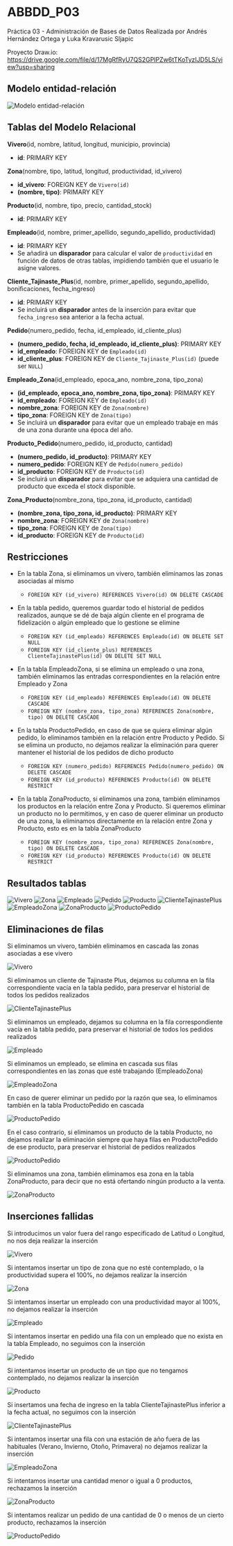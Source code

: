 # ABBDD_P03
Práctica 03 - Administración de Bases de Datos
Realizada por Andrés Hernández Ortega y Luka Kravarusic Sljapic

Proyecto Draw.io: https://drive.google.com/file/d/17MgRfRyU7QS2GPIPZw6tTKoTyzIJD5LS/view?usp=sharing


## Modelo entidad-relación
![Modelo entidad-relación](/images/Viveros.drawio.png "ER Model")


## Tablas del Modelo Relacional

**Vivero**(id, nombre, latitud, longitud, municipio, provincia)  
- **id**: PRIMARY KEY  

**Zona**(nombre, tipo, latitud, longitud, productividad, id_vivero)  
- **id_vivero**: FOREIGN KEY de `Vivero(id)`  
- **(nombre, tipo)**: PRIMARY KEY

**Producto**(id, nombre, tipo, precio, cantidad_stock)  
- **id**: PRIMARY KEY  

**Empleado**(id, nombre, primer_apellido, segundo_apellido, productividad)  
- **id**: PRIMARY KEY  
- Se añadirá un **disparador** para calcular el valor de `productividad` en función de datos de otras tablas, impidiendo también que el usuario le asigne valores.

**Cliente_Tajinaste_Plus**(id, nombre, primer_apellido, segundo_apellido, bonificaciones, fecha_ingreso)  
- **id**: PRIMARY KEY  
- Se incluirá un **disparador** antes de la inserción para evitar que `fecha_ingreso` sea anterior a la fecha actual.

**Pedido**(numero_pedido, fecha, id_empleado, id_cliente_plus)  
- **(numero_pedido, fecha, id_empleado, id_cliente_plus)**: PRIMARY KEY  
- **id_empleado**: FOREIGN KEY de `Empleado(id)`  
- **id_cliente_plus**: FOREIGN KEY de `Cliente_Tajinaste_Plus(id)` (puede ser `NULL`)  

**Empleado_Zona**(id_empleado, epoca_ano, nombre_zona, tipo_zona)  
- **(id_empleado, epoca_ano, nombre_zona, tipo_zona)**: PRIMARY KEY  
- **id_empleado**: FOREIGN KEY de `Empleado(id)`  
- **nombre_zona**: FOREIGN KEY de `Zona(nombre)`  
- **tipo_zona**: FOREIGN KEY de `Zona(tipo)`  
- Se incluirá un **disparador** para evitar que un empleado trabaje en más de una zona durante una época del año.

**Producto_Pedido**(numero_pedido, id_producto, cantidad)  
- **(numero_pedido, id_producto)**: PRIMARY KEY  
- **numero_pedido**: FOREIGN KEY de `Pedido(numero_pedido)`  
- **id_producto**: FOREIGN KEY de `Producto(id)`  
- Se incluirá un **disparador** para evitar que se adquiera una cantidad de producto que exceda el stock disponible.

**Zona_Producto**(nombre_zona, tipo_zona, id_producto, cantidad)
- **(nombre_zona, tipo_zona, id_producto)**: PRIMARY KEY
- **nombre_zona**: FOREIGN KEY de `Zona(nombre)`  
- **tipo_zona**: FOREIGN KEY de `Zona(tipo)`  
- **id_producto**: FOREIGN KEY de `Producto(id)`  


## Restricciones

- En la tabla Zona, si eliminamos un vivero, también eliminamos las zonas asociadas al mismo
    - ``` FOREIGN KEY (id_vivero) REFERENCES Vivero(id) ON DELETE CASCADE ```

- En la tabla pedido, queremos guardar todo el historial de pedidos realizados, aunque se dé de baja algún cliente en el programa de fidelización o algún empleado que lo gestione se elimine
    - ```FOREIGN KEY (id_empleado) REFERENCES Empleado(id) ON DELETE SET NULL```
    - ```FOREIGN KEY (id_cliente_plus) REFERENCES ClienteTajinastePlus(id) ON DELETE SET NULL ```

- En la tabla EmpleadoZona, si se elimina un empleado o una zona, también eliminamos las entradas correspondientes en la relación entre Empleado y Zona
    - ```FOREIGN KEY (id_empleado) REFERENCES Empleado(id) ON DELETE CASCADE```
    - ```FOREIGN KEY (nombre_zona, tipo_zona) REFERENCES Zona(nombre, tipo) ON DELETE CASCADE```

- En la tabla ProductoPedido, en caso de que se quiera eliminar algún pedido, lo eliminamos también en la relación entre Producto y Pedido. Si se elimina un producto, no dejamos realizar la eliminación para querer mantener el historial de los pedidos de dicho producto
    - ```FOREIGN KEY (numero_pedido) REFERENCES Pedido(numero_pedido) ON DELETE CASCADE```
    - ```FOREIGN KEY (id_producto) REFERENCES Producto(id) ON DELETE RESTRICT```

- En la tabla ZonaProducto, si eliminamos una zona, también eliminamos los productos en la relación entre Zona y Producto. Si queremos eliminar un producto no lo permitimos, y en caso de querer eliminar un producto de una zona, la eliminamos directamente en la relación entre Zona y Producto, esto es en la tabla ZonaProducto
    - ```FOREIGN KEY (nombre_zona, tipo_zona) REFERENCES Zona(nombre, tipo) ON DELETE CASCADE```
    - ```FOREIGN KEY (id_producto) REFERENCES Producto(id) ON DELETE RESTRICT```

## Resultados tablas

![Vivero](/images/Captura_Viveros.png "Tabla Vivero")
![Zona](/images/Captura_Zona.png "Tabla Zona")
![Empleado](/images/Captura_Empleado.png "Tabla Empleado")
![Pedido](/images/Captura_Pedido.png "Tabla Pedido")
![Producto](/images/Captura_Producto.png "Tabla Producto")
![ClienteTajinastePlus](/images/Captura_ClienteTajinastePlus.png "Tabla ClienteTajinastePlus")
![EmpleadoZona](/images/Captura_EmpleadoZona.png "Tabla EmpleadoZona")
![ZonaProducto](/images/Captura_ZonaProducto.png "Tabla ZonaProducto")
![ProductoPedido](/images/Captura_ProductoPedido.png "Tabla ProductoPedido")

## Eliminaciones de filas

Si eliminamos un vivero, también eliminamos en cascada las zonas asociadas a ese vivero

![Vivero](/images/Captura_Eliminacion_Vivero.png "Eliminacion Vivero")

Si eliminamos un cliente de Tajinaste Plus, dejamos su columna en la fila correspondiente vacía en la tabla pedido, para preservar el historial de todos los pedidos realizados

![ClienteTajinastePlus](/images/Captura_Eliminacion_ClienteTajinastePlus.png "Eliminacion ClienteTajinastePlus")

Si eliminamos un empleado, dejamos su columna en la fila correspondiente vacía en la tabla pedido, para preservar el historial de todos los pedidos realizados

![Empleado](/images/Captura_Eliminacion_Empleado.png "Eliminacion Empleado")

Si eliminamos un empleado, se elimina en cascada sus filas correspondientes en las zonas que esté trabajando (EmpleadoZona)

![EmpleadoZona](/images/Captura_Eliminacion_EmpleadoZona.png "Eliminacion EmpleadoZona")

En caso de querer eliminar un pedido por la razón que sea, lo eliminamos también en la tabla ProductoPedido en cascada

![ProductoPedido](/images/Captura_Eliminacion_ProductoPedido_Pedido.png "Eliminacion Pedido")

En el caso contrario, si eliminamos un producto de la tabla Producto, no dejamos realizar la eliminación siempre que haya filas en ProductoPedido de ese producto, para preservar el historial de pedidos realizados

![ProductoPedido](/images/Captura_Eliminacion_ProductoPedido_Producto.png "Eliminacion Producto")

Si eliminamos una zona, también eliminamos esa zona en la tabla ZonaProducto, para decir que no está ofertando ningún producto a la venta.

![ZonaProducto](/images/Captura_Eliminacion_ZonaProducto.png "Eliminacion ZonaProducto")

## Inserciones fallidas

Si introducimos un valor fuera del rango especificado de Latitud o Longitud, no nos deja realizar la inserción

![Vivero](/images/Captura_Fallo_Viveros.png "Tabla Vivero")

Si intentamos insertar un tipo de zona que no esté contemplado, o la productividad supera el 100%, no dejamos realizar la inserción

![Zona](/images/Captura_Fallo_Zona.png "Tabla Zona")

Si intentamos insertar un empleado con una productividad mayor al 100%, no dejamos realizar la inserción

![Empleado](/images/Captura_Fallo_Empleado.png "Tabla Empleado")

Si intentamos insertar en pedido una fila con un empleado que no exista en la tabla Empleado, no seguimos con la inserción

![Pedido](/images/Captura_Fallo_Pedido.png "Tabla Pedido")

Si intentamos insertar un producto de un tipo que no tengamos contemplado, no dejamos realizar la inserción

![Producto](/images/Captura_Fallo_Producto.png "Tabla Producto")

Si insertamos una fecha de ingreso en la tabla ClienteTajinastePlus inferior a la fecha actual, no seguimos con la inserción

![ClienteTajinastePlus](/images/Captura_Fallo_ClienteTajinastePlus.png "Tabla ClienteTajinastePlus")

Si intentamos insertar una fila con una estación de año fuera de las habituales (Verano, Invierno, Otoño, Primavera) no dejamos realizar la inserción

![EmpleadoZona](/images/Captura_Fallo_EmpleadoZona.png "Tabla EmpleadoZona")

Si intentamos insertar una cantidad menor o igual a 0 productos, rechazamos la inserción

![ZonaProducto](/images/Captura_Fallo_ZonaProducto.png "Tabla ZonaProducto")

Si intentamos realizar un pedido de una cantidad de 0 o menos de un cierto producto, rechazamos la inserción

![ProductoPedido](/images/Captura_Fallo_ProductoPedido.png "Tabla ProductoPedido")

